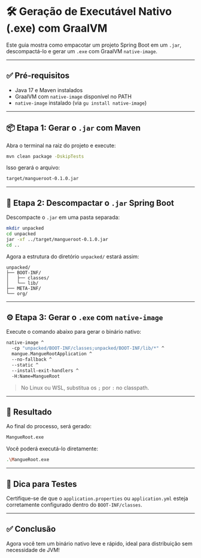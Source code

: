 
# 🛠️ Geração de Executável Nativo (.exe) com GraalVM

Este guia mostra como empacotar um projeto Spring Boot em um `.jar`, descompactá-lo e gerar um `.exe` com GraalVM `native-image`.

---

## ✅ Pré-requisitos

- Java 17 e Maven instalados
- GraalVM com `native-image` disponível no PATH
- `native-image` instalado (via `gu install native-image`)

---

## 📦 Etapa 1: Gerar o `.jar` com Maven

Abra o terminal na raiz do projeto e execute:

```bash
mvn clean package -DskipTests
```

Isso gerará o arquivo:

```bash
target/mangueroot-0.1.0.jar
```

---

## 📂 Etapa 2: Descompactar o `.jar` Spring Boot

Descompacte o `.jar` em uma pasta separada:

```bash
mkdir unpacked
cd unpacked
jar -xf ../target/mangueroot-0.1.0.jar
cd ..
```

Agora a estrutura do diretório `unpacked/` estará assim:

```text
unpacked/
├── BOOT-INF/
│   ├── classes/
│   └── lib/
├── META-INF/
└── org/
```

---

## ⚙️ Etapa 3: Gerar o `.exe` com `native-image`

Execute o comando abaixo para gerar o binário nativo:

```bash
native-image ^
  -cp "unpacked/BOOT-INF/classes;unpacked/BOOT-INF/lib/*" ^
  mangue.MangueRootApplication ^
  --no-fallback ^
  --static ^
  --install-exit-handlers ^
  -H:Name=MangueRoot
```

> No Linux ou WSL, substitua os `;` por `:` no classpath.

---

## 📁 Resultado

Ao final do processo, será gerado:

```bash
MangueRoot.exe
```

Você poderá executá-lo diretamente:

```bash
.\MangueRoot.exe
```

---

## 🧪 Dica para Testes

Certifique-se de que o `application.properties` ou `application.yml` esteja corretamente configurado dentro do `BOOT-INF/classes`.

---

## ✅ Conclusão

Agora você tem um binário nativo leve e rápido, ideal para distribuição sem necessidade de JVM!
